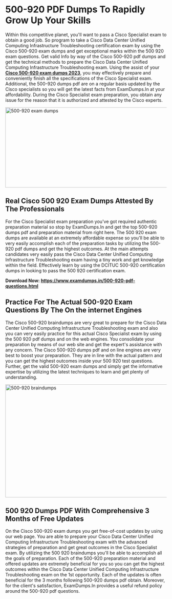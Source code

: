 <h1><strong>500-920 PDF Dumps To Rapidly Grow Up Your Skills</strong></h1>
<p>Within this competitive planet, you'll want to pass a Cisco Specialist exam to obtain a good job. So program to take a Cisco Data Center Unified Computing Infrastructure Troubleshooting certification exam by using the Cisco 500-920 exam dumps and get exceptional marks within the 500 920 exam questions. Get valid Info by way of the Cisco 500-920 pdf dumps and get the technical methods to prepare the Cisco Data Center Unified Computing Infrastructure Troubleshooting exam. Using the assist of your <strong><a href="https://www.examdumps.in/500-920-pdf-questions.html">Cisco 500-920 exam dumps 2023</a></strong>, you may effectively prepare and conveniently finish all the specifications of the Cisco Specialist exam. Additional, the 500-920 dumps pdf are on a regular basis updated by the Cisco specialists so you will get the latest facts from ExamDumps.In at your affordability. During the Cisco Specialist exam preparation, you obtain any issue for the reason that it is authorized and attested by the Cisco experts.</p>
<p><img src="https://i.ibb.co/zxJwW90/Copy-of-Online-Classes-Twitter-header-post-Made-with-Poster-My-Wall-1.png" alt="500-920 exam dumps" width="750" height="250" /></p>
<h2><strong>Real Cisco 500 920 Exam Dumps Attested By The Professionals</strong></h2>
<p>For the Cisco Specialist exam preparation you've got required authentic preparation material so stop by ExamDumps.In and get the top 500-920 dumps pdf and preparation material from right here. The 500 920 exam dumps are available at an extremely affordable expense so you'll be able to very easily accomplish each of the preparation tasks by utilizing the 500-920 pdf dumps and get the highest outcomes. At the main attempts candidates very easily pass the Cisco Data Center Unified Computing Infrastructure Troubleshooting exam having a tiny work and get knowledge within the field. Effectively learn by using the DCITUC 500-920 certification dumps in looking to pass the 500 920 certification exam.</p>
<p><strong>Download Now:&nbsp;<a href="https://www.examdumps.in/500-920-pdf-questions.html">https://www.examdumps.in/500-920-pdf-questions.html</a></strong></p>
<h2><strong>Practice For The Actual 500-920 Exam Questions By The On the internet Engines</strong></h2>
<p>The Cisco 500-920 braindumps are very great to prepare for the Cisco Data Center Unified Computing Infrastructure Troubleshooting exam and also you can very easily practice for this actual Cisco Specialist exam by using the 500 920 pdf dumps and on the web engines. You consolidate your preparation by means of our web site and get the expert's assistance with any concern. The Cisco 500-920 dumps pdf and on line engines are very best to boost your preparation. They are in line with the actual pattern and you can get the highest outcomes inside your 500 920 test questions. Further, get the valid 500-920 exam dumps and simply get the informative expertise by utilizing the latest techniques to learn and get plenty of understanding.</p>
<p><a href="https://www.examdumps.in/500-920-pdf-questions.html"><img src="https://i.ibb.co/QkNtdwY/Copy-of-Zoom-Online-Classes-Facebook-Share-Po-Made-with-Poster-My-Wall-1.jpg" alt="500-920 braindumps" width="670" height="352" /></a></p>
<h2><strong>500 920 Dumps PDF With Comprehensive 3 Months of Free Updates</strong></h2>
<p>On the Cisco 500-920 exam dumps you get free-of-cost updates by using our web page. You are able to prepare your Cisco Data Center Unified Computing Infrastructure Troubleshooting exam with the advanced strategies of preparation and get great outcomes in the Cisco Specialist exam. By utilizing the 500 920 braindumps you'll be able to accomplish all the goals of preparation. Each of the 500-920 preparation material and offered updates are extremely beneficial for you so you can get the highest outcomes within the Cisco Data Center Unified Computing Infrastructure Troubleshooting exam on the 1st opportunity. Each of the updates is often beneficial for the 3 months following 500-920 dumps pdf obtain. Moreover, for the client's satisfaction, ExamDumps.In provides a useful refund policy around the 500-920 pdf questions.</p>
